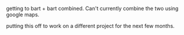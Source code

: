 getting to bart + bart combined. Can't currently combine the two using google maps.

putting this off to work on a different project for the next few months.

